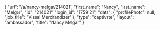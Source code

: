 {
    "url": "\/a\/nancy-melgar\/214021",
    "first_name": "Nancy",
    "last_name": "Melgar",
    "id": "214021",
    "login_id": "1759121",
    "data": {
        "profilePhoto": null,
        "job_title": "Visual Merchandizer"
    },
    "type": "captivate",
    "layout": "ambassador",
    "title": "Nancy Melgar"
}